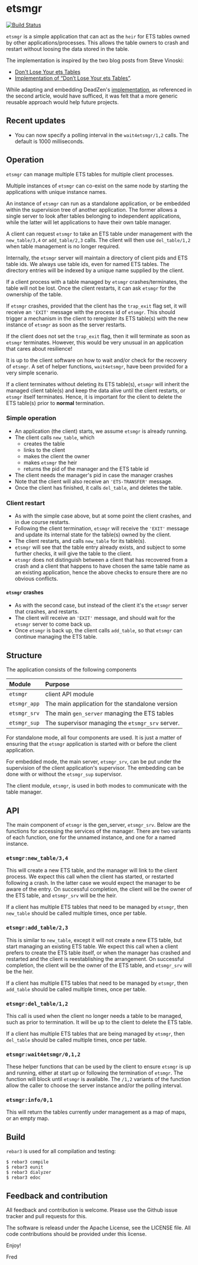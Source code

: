 # etsmgr

[![Build Status](https://travis-ci.com/fredyouhanaie/etsmgr.svg?branch=master)](https://travis-ci.com/fredyouhanaie/etsmgr)

`etsmgr` is a simple application that can act as the `heir` for ETS
tables owned by other applications/processes. This allows the table
owners to crash and restart without loosing the data stored in the
table.

The implementation is inspired by the two blog posts from Steve
Vinoski:

* [Don't Lose Your ets Tables](http://steve.vinoski.net/blog/2011/03/23/dont-lose-your-ets-tables/)
* [Implementation of “Don’t Lose Your ets Tables”](http://steve.vinoski.net/blog/2013/05/08/implementation-of-dont-lose-your-ets-tables/).

While adapting and embedding DeadZen's
[implementation](https://github.com/DeadZen/etsgive), as referenced in
the second article, would have sufficed, it was felt that a more
generic reusable approach would help future projects.

## Recent updates

- You can now specify a polling interval in the `wait4etsmgr/1,2`
  calls. The default is 1000 milliseconds.

## Operation

`etsmgr` can manage multiple ETS tables for multiple client processes.

Multiple instances of `etsmgr` can co-exist on the same node by
starting the applications with unique instance names.

An instance of `etsmgr` can run as a standalone application, or be
embedded within the supervision tree of another application. The
former allows a single server to look after tables belonging to
independent applications, while the latter will let applications to
have their own table manager.

A client can request `etsmgr` to take an ETS table under management
with the `new_table/3,4` or `add_table/2,3` calls. The client will
then use `del_table/1,2` when table management is no longer required.

Internally, the `etsmgr` server will maintain a directory of client
pids and ETS table ids. We always use table ids, even for named ETS
tables. The directory entries will be indexed by a unique name
supplied by the client.

If a client process with a table managed by `etsmgr`
crashes/terminates, the table will not be lost. Once the client
restarts, it can ask `etsmgr` for the ownership of the table.

If `etsmgr` crashes, provided that the client has the `trap_exit` flag
set, it will receive an `'EXIT'` message with the process id of
`etsmgr`. This should trigger a mechanism in the client to reregister
its ETS table(s) with the new instance of `etsmgr` as soon as the
server restarts.

If the client does not set the `trap_exit` flag, then it will
terminate as soon as `etsmgr` terminates. However, this would be very
unusual in an application that cares about resilience!

It is up to the client software on how to wait and/or check for the
recovery of `etsmgr`. A set of helper functions, `wait4etsmgr`, have
been provided for a very simple scenario.

If a client terminates without deleting its ETS table(s), `etsmgr`
will inherit the managed client table(s) and keep the data alive until
the client restarts, or `etsmgr` itself terminates. Hence, it is
important for the client to delete the ETS table(s) prior to
**normal** termination.

### Simple operation

* An application (the client) starts, we assume `etsmgr` is already
  running.
* The client calls `new_table`, which
  * creates the table
  * links to the client
  * makes the client the owner
  * makes `etsmgr` the heir
  * returns the pid of the manager and the ETS table id
* The client needs the manager's pid in case the manager crashes
* Note that the client will also receive an `'ETS-TRANSFER'` message.
* Once the client has finished, it calls `del_table`, and deletes the
  table.

### Client restart

* As with the simple case above, but at some point the client crashes,
  and in due course restarts.
* Following the client termination, `etsmgr` will receive the `'EXIT'`
  message and update its internal state for the table(s) owned by the
  client.
* The client restarts, and calls `new_table` for its table(s).
* `etsmgr` will see that the table entry already exists, and subject
  to some further checks, it will give the table to the client.
* `etsmgr` does not distinguish between a client that has recovered
  from a crash and a client that happens to have chosen the same table
  name as an existing application, hence the above checks to ensure
  there are no obvious conflicts.

#### `etsmgr` crashes

* As with the second case, but instead of the client it's the `etsmgr`
  server that crashes, and restarts.
* The client will receive an `'EXIT'` message, and should wait for the
  `etsmgr` server to come back up.
* Once `etsmgr` is back up, the client calls `add_table`, so that
  `etsmgr` can continue managing the ETS table.

## Structure

The application consists of the following components

| Module       | Purpose                                          |
| :---------   | :---------                                       |
| `etsmgr`     | client API module                                |
| `etsmgr_app` | The main application for the standalone version  |
| `etsmgr_srv` | The main `gen_server` managing the ETS tables    |
| `etsmgr_sup` | The supervisor managing the `etsmgr_srv` server. |

For standalone mode, all four components are used. It is just a matter
of ensuring that the `etsmgr` application is started with or before
the client application.

For embedded mode, the main server, `etsmgr_srv`, can be put under the
supervision of the client application's supervisor. The embedding can
be done with or without the `etsmgr_sup` supervisor.

The client module, `etsmgr`, is used in both modes to communicate with
the table manager.

## API

The main component of `etsmgr` is the gen_server, `etsmgr_srv`. Below
are the functions for accessing the services of the manager.  There
are two variants of each function, one for the unnamed instance, and
one for a named instance.

### `etsmgr:new_table/3,4`

This will create a new ETS table, and the manager will link to the
client process. We expect this call when the client has started, or
restarted following a crash. In the latter case we would expect the
manager to be aware of the entry. On successful completion, the client
will be the owner of the ETS table, and `etsmgr_srv` will be the heir.

If a client has multiple ETS tables that need to be managed by
`etsmgr`, then `new_table` should be called multiple times, once per
table.

### `etsmgr:add_table/2,3`

This is similar to `new_table`, except it will not create a new ETS
table, but start managing an existing ETS table. We expect this call
when a client prefers to create the ETS table itself, or when the
manager has crashed and restarted and the client is reestablishing the
arrangement. On successful completion, the client will be the owner of
the ETS table, and `etsmgr_srv` will be the heir.

If a client has multiple ETS tables that need to be managed by
`etsmgr`, then `add_table` should be called multiple times, once per
table.

### `etsmgr:del_table/1,2`

This call is used when the client no longer needs a table to be
managed, such as prior to termination. It will be up to the client to
delete the ETS table.

If a client has multiple ETS tables that are being managed by
`etsmgr`, then `del_table` should be called multiple times, once per
table.

### `etsmgr:wait4etsmgr/0,1,2`

These helper functions that can be used by the client to ensure
`etsmgr` is up and running, either at start up or following the
termination of `etsmgr`. The function will block until `etsmgr` is
available. The `/1,2` variants of the function allow the caller to
choose the server instance and/or the polling interval.

### `etsmgr:info/0,1`

This will return the tables currently under management as a map of
maps, or an empty map.

## Build

`rebar3` is used for all compilation and testing:

    $ rebar3 compile
	$ rebar3 eunit
	$ rebar3 dialyzer
	$ rebar3 edoc

## Feedback and contribution

All feedback and contribution is welcome. Please use the Github issue
tracker and pull requests for this.

The software is releasd under the Apache License, see the LICENSE
file. All code contributions should be provided under this license.


Enjoy!

Fred
